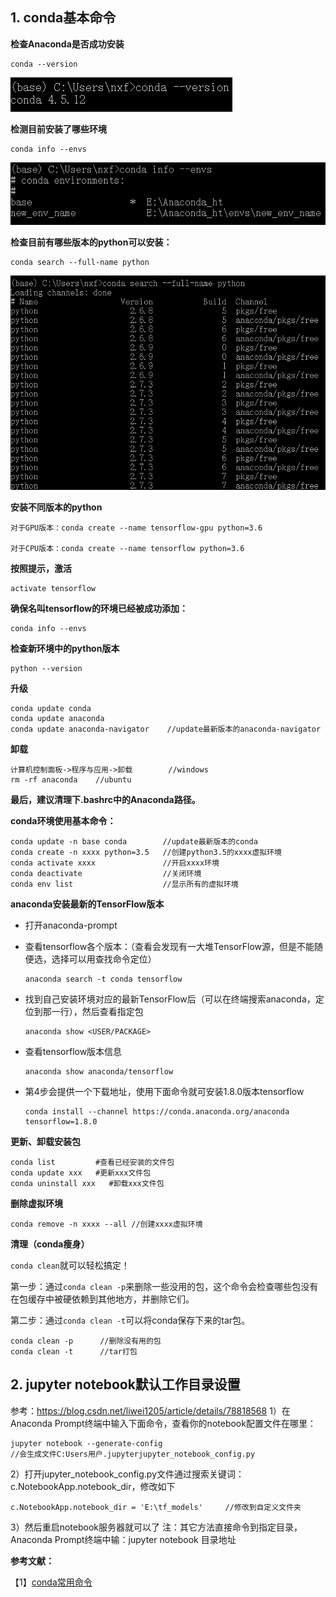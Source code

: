 ## **1. conda基本命令**

**检查Anaconda是否成功安装**

```
conda --version 
```

![img](../%E5%9B%BE%E7%89%87/1252882-20190402142706886-1863805247.png)

**检测目前安装了哪些环境**

```
conda info --envs 
```

![img](../%E5%9B%BE%E7%89%87/1252882-20190402142725673-576215713.png)

**检查目前有哪些版本的python可以安装：**

```
conda search --full-name python 
```

![img](../%E5%9B%BE%E7%89%87/1252882-20190402142953926-1705077319.png)

**安装不同版本的python**

```
对于GPU版本：conda create --name tensorflow-gpu python=3.6 

对于CPU版本：conda create --name tensorflow python=3.6 
```

**按照提示，激活**

```
activate tensorflow
```

**确保名叫tensorflow的环境已经被成功添加：**

```
conda info --envs
```

**检查新环境中的python版本**　

```
python --version 
```

**升级**

```
conda update conda
conda update anaconda
conda update anaconda-navigator    //update最新版本的anaconda-navigator  
```

**卸载**

```
计算机控制面板->程序与应用->卸载        //windows
rm -rf anaconda    //ubuntu
```

**最后，建议清理下.bashrc中的Anaconda路径。**


**conda环境使用基本命令：**

```
conda update -n base conda        //update最新版本的conda
conda create -n xxxx python=3.5   //创建python3.5的xxxx虚拟环境
conda activate xxxx               //开启xxxx环境
conda deactivate                  //关闭环境
conda env list                    //显示所有的虚拟环境
```

**anaconda安装最新的TensorFlow版本**

- 打开anaconda-prompt

- 查看tensorflow各个版本：（查看会发现有一大堆TensorFlow源，但是不能随便选，选择可以用查找命令定位）

  ```
  anaconda search -t conda tensorflow
  ```

- 找到自己安装环境对应的最新TensorFlow后（可以在终端搜索anaconda，定位到那一行），然后查看指定包

  ```
  anaconda show <USER/PACKAGE>
  ```

- 查看tensorflow版本信息

  ```
  anaconda show anaconda/tensorflow
  ```

- 第4步会提供一个下载地址，使用下面命令就可安装1.8.0版本tensorflow

  ```
  conda install --channel https://conda.anaconda.org/anaconda tensorflow=1.8.0 
  ```

**更新、卸载安装包**

```
conda list         #查看已经安装的文件包
conda update xxx   #更新xxx文件包
conda uninstall xxx   #卸载xxx文件包
```

**删除虚拟环境**

```
conda remove -n xxxx --all //创建xxxx虚拟环境
```

**清理（conda瘦身）**

`conda clean`就可以轻松搞定！

第一步：通过`conda clean -p`来删除一些没用的包，这个命令会检查哪些包没有在包缓存中被硬依赖到其他地方，并删除它们。

第二步：通过`conda clean -t`可以将conda保存下来的tar包。

```
conda clean -p      //删除没有用的包
conda clean -t      //tar打包
```

## **2. jupyter notebook默认工作目录设置**

参考：https://blog.csdn.net/liwei1205/article/details/78818568
1）在Anaconda Prompt终端中输入下面命令，查看你的notebook配置文件在哪里：

```
jupyter notebook --generate-config
//会生成文件C:Users用户.jupyterjupyter_notebook_config.py
```

2）打开jupyter_notebook_config.py文件通过搜索关键词：c.NotebookApp.notebook_dir，修改如下　　

```
c.NotebookApp.notebook_dir = 'E:\tf_models'     //修改到自定义文件夹
```

3）然后重启notebook服务器就可以了
注：其它方法直接命令到指定目录，Anaconda Prompt终端中输：jupyter notebook 目录地址　　

**参考文献：**

【1】[conda常用命令](https://www.jianshu.com/p/7ebe1df808ba)